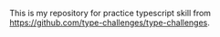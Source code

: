 This is my repository for practice typescript skill from https://github.com/type-challenges/type-challenges.